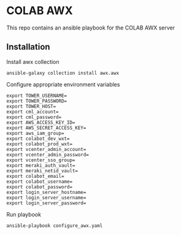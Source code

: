 # COLAB AWX
This repo contains an ansible playbook for the COLAB AWX server

## Installation
Install awx collection

    ansible-galaxy collection install awx.awx

Configure appropriate environment variables

    export TOWER_USERNAME=
    export TOWER_PASSWORD=
    export TOWER_HOST=
    export cml_account=
    export cml_password=
    export AWS_ACCESS_KEY_ID=
    export AWS_SECRET_ACCESS_KEY=
    export aws_iam_group=
    export colabot_dev_wxt=
    export colabot_prod_wxt=
    export vcenter_admin_account=
    export vcenter_admin_password=
    export vcenter_sso_group=
    export meraki_auth_vault=
    export meraki_netid_vault=
    export colabot_email=
    export colabot_username=
    export colabot_password=
    export login_server_hostname=
    export login_server_username=
    export login_server_password=

Run playbook

    ansible-playbook configure_awx.yaml


